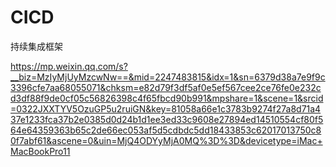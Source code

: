 # CICD
持续集成框架

https://mp.weixin.qq.com/s?__biz=MzIyMjUyMzcwNw==&mid=2247483815&idx=1&sn=6379d38a7e9f9c3396cfe7aa68055071&chksm=e82d79f3df5af0e5ef567cee2ce76fe0e232cd3df88f9de0cf05c56826398c4f65fbcd90b991&mpshare=1&scene=1&srcid=0322JXXTYV5OzuGP5u2ruiGN&key=81058a66e1c3783b9274f27a8d71a437e1233fca37b2e0385d0d24b1d1ee3ed33c9608e27894ed14510554cf80f564e64359363b65c2de66ec053af5d5cdbdc5dd18433853c62017013750c80f7abf61&ascene=0&uin=MjQ4ODYyMjA0MQ%3D%3D&devicetype=iMac+MacBookPro11
